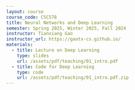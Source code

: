 ```yaml
---
layout: course
course_code: CSC578
title: Neural Networks and Deep Learning
semester: Spring 2025, Winter 2025, Fall 2024
instructor: Tianxiang Gao
instructor_url: https://gaotx-cs.github.io/
materials:
  - title: Lecture on Deep Learning
    type: slides
    url: /assets/pdf/teaching/01_intro.pdf
  - title: Code for Deep Learning
    type: code
    url: /assets/pdf/teaching/01_intro.pdf.zip
---
```

